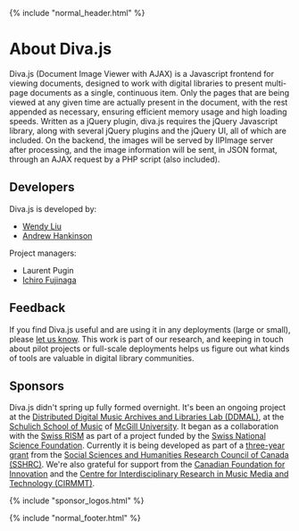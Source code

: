 {% include "normal_header.html" %}

# About Diva.js

Diva.js (Document Image Viewer with AJAX) is a Javascript frontend for viewing
documents, designed to work with digital libraries to present multi-page
documents as a single, continuous item. Only the pages that are being viewed at
any given time are actually present in the document, with the rest appended as
necessary, ensuring efficient memory usage and high loading speeds. Written as
a jQuery plugin, diva.js requires the jQuery Javascript library, along with
several jQuery plugins and the jQuery UI, all of which are included. On the
backend, the images will be served by IIPImage server after processing, and the
image information will be sent, in JSON format, through an AJAX request by a
PHP script (also included).

## Developers

Diva.js is developed by:

* [Wendy Liu](http://dellsystem.me)
* [Andrew Hankinson](http://transientstudent.net)

Project managers:

* Laurent Pugin
* [Ichiro Fujinaga](http://music.mcgill.ca/~ich)

## Feedback

If you find Diva.js useful and are using it in any deployments (large or
small), please [let us know](mailto:andrew.hankinson@mail.mcgill.ca). This work
is part of our research, and keeping in touch about pilot projects or
full-scale deployments helps us figure out what kinds of tools are valuable in
digital library communities.

## Sponsors

Diva.js didn't spring up fully formed overnight. It's been an ongoing project
at the [Distributed Digital Music Archives and Libraries Lab
(DDMAL)](http://ddmal.music.mcgill.ca), at the [Schulich School of
Music](http://www.mcgill.ca/music) of [McGill
University](http://www.mcgill.ca/). It began as a collaboration with the [Swiss
RISM](http://www.rism-ch.org/) as part of a project funded by the [Swiss
National Science Foundation](http://www.snf.ch/E). Currently it is being
developed as part of a [three-year
grant](http://ddmal.music.mcgill.ca/wiki/Optical_Music_Recognition_for_Plainchant)
from the [Social Sciences and Humanities Research Council of Canada
(SSHRC)](http://www.sshrc-crsh.gc.ca/). We're also grateful for support from
the [Canadian Foundation for Innovation](http://www.innovation.ca/en) and the
[Centre for Interdisciplinary Research in Music Media and Technology
(CIRMMT)](http://www.cirmmt.mcgill.ca/).

{% include "sponsor_logos.html" %}

{% include "normal_footer.html" %}
